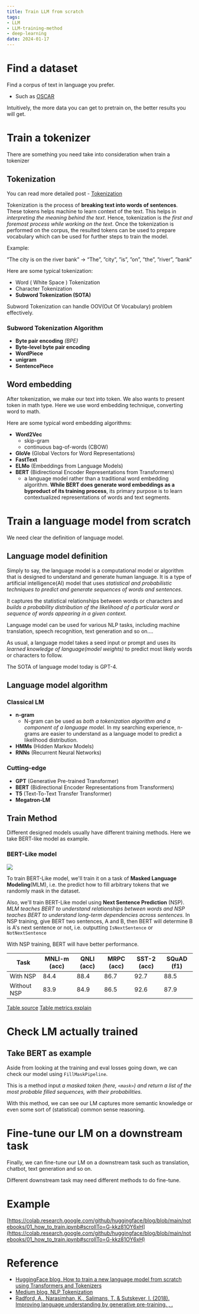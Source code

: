 ```yaml
---
title: Train LLM from scratch
tags:
- LLM
- LLM-training-method
- deep-learning
date: 2024-01-17
---
```


# Find a dataset

Find a corpus of text in language you prefer.
*  Such as [OSCAR](https://oscar-project.org/)

Intuitively, the more data you can get to pretrain on, the better results you will get.

# Train a tokenizer

There are something you need take into consideration when train a tokenizer

## Tokenization

You can read more detailed post - [Tokenization](computer_sci/deep_learning_and_machine_learning/NLP/basic/tokenization.md)

Tokenization is the process of **breaking text into words of sentences**. These tokens helps machine to learn context of the text. This helps in *interpreting the meaning behind the text*. Hence, tokenization is *the first and foremost process while working on the text*. Once the tokenization is performed on the corpus, the resulted tokens can be used to prepare vocabulary which can be used for further steps to train the model.

Example:

“The city is on the river bank” -> “The”, ”city”, ”is”, ”on”, ”the”, ”river”, ”bank”

Here are some typical tokenization:
* Word ( White Space ) Tokenization
* Character Tokenization
* **Subword Tokenization (SOTA)**


Subword Tokenization can handle OOV(Out Of Vocabulary) problem effectively.

### Subword Tokenization Algorithm

* **Byte pair encoding** *(BPE)*
* **Byte-level byte pair encoding**
* **WordPiece**
* **unigram**
* **SentencePiece**

## Word embedding

After tokenization, we make our text into token. We also wants to present token in math type. Here we use word embedding technique, converting word to math.

Here are some typical word embedding algorithms:

* **Word2Vec**
	* skip-gram
	* continuous bag-of-words (CBOW)
* **GloVe** (Global Vectors for Word Representations)
* **FastText**
* **ELMo** (Embeddings from Language Models)
* **BERT** (Bidirectional Encoder Representations from Transformers)
	* a language model rather than a traditional word embedding algorithm. **While BERT does generate word embeddings as a byproduct of its training process**, its primary purpose is to learn contextualized representations of words and text segments.

# Train a language model from scratch

We need clear the definition of language model.

## Language model definition

Simply to say, the language model is  a computational model or algorithm that is designed to understand and generate human language. It is a type of artificial intelligence(AI) model that uses *statistical and probabilistic techniques to predict and generate sequences of words and sentences*. 

It captures the statistical relationships between words or characters and *builds a probability distribution of the likelihood of a particular word or sequence of words appearing in a given context.*

Language model can be used for various NLP tasks, including machine translation, speech recognition, text generation and so on.... 

As usual, a language model takes a seed input or prompt and uses its *learned knowledge of language(model weights)* to predict most likely words or characters to follow.

The SOTA of language model today is GPT-4.

## Language model algorithm


### Classical LM

* **n-gram**
	* N-gram can be used as *both a tokenization algorithm and a component of a language model*. In my searching experience, n-grams are easier to understand as a language model to predict a likelihood distribution.
* **HMMs** (Hidden Markov Models)
* **RNNs** (Recurrent Neural Networks)

### Cutting-edge

* **GPT** (Generative Pre-trained Transformer)
* **BERT** (Bidirectional Encoder Representations from Transformers)
* **T5** (Text-To-Text Transfer Transformer)
* **Megatron-LM**

## Train Method

Different designed models usually have different training methods. Here we take BERT-like model as example.

### BERT-Like model

![](computer_sci/deep_learning_and_machine_learning/LLM/train/attachments/Pasted%20image%2020230629104307.png)

To train BERT-Like model, we'll train it on a task of **Masked Language Modeling**(MLM), i.e. the predict how to fill arbitrary tokens that we randomly mask in the dataset.

Also, we'll train BERT-Like model using **Next Sentence Prediction** (NSP). *MLM teaches BERT to understand relationships between words and NSP teaches BERT to understand long-term dependencies across sentences.* In NSP training, give BERT two sentences, A and B, then BERT will determine B is A's next sentence or not, i.e. outputting `IsNextSentence` or `NotNextSentence`

With NSP training, BERT will have better performance.

| Task | MNLI-m (acc) | QNLI (acc) | MRPC (acc) | SST-2 (acc) | SQuAD (f1) |
| --- | --- | --- | --- | --- | --- |
| With NSP | 84.4 | 88.4 | 86.7 | 92.7 | 88.5 |
| Without NSP | 83.9 | 84.9 | 86.5 | 92.6 | 87.9 |

[Table source](https://arxiv.org/pdf/1810.04805.pdf)
[Table metrics explain](computer_sci/deep_learning_and_machine_learning/LLM/metircs/some_task.md)


# Check LM actually trained

## Take BERT as example

Aside from looking at the training and eval losses going down, we can check our model using `FillMaskPipeline`.

This is a method input *a masked token (here, `<mask>`) and return a list of the most probable filled sequences, with their probabilities.*

With this method, we can see our LM captures more semantic knowledge or even some sort of (statistical) common sense reasoning.

# Fine-tune our LM on a downstream task

Finally, we can fine-tune our LM on a downstream task such as translation, chatbot, text generation and so on. 

Different downstream task may need different methods to do fine-tune.

# Example

[https://colab.research.google.com/github/huggingface/blog/blob/main/notebooks/01_how_to_train.ipynb#scrollTo=G-kkz81OY6xH](https://colab.research.google.com/github/huggingface/blog/blob/main/notebooks/01_how_to_train.ipynb#scrollTo=G-kkz81OY6xH)


# Reference

* [HuggingFace blog, How to train a new language model from scratch using Transformers and Tokenizers](https://huggingface.co/blog/how-to-train)
* [Medium blog, NLP Tokenization](https://medium.com/nerd-for-tech/nlp-tokenization-2fdec7536d17)
* [Radford, A., Narasimhan, K., Salimans, T. & Sutskever, I. (2018). Improving language understanding by generative pre-training. , .](https://s3-us-west-2.amazonaws.com/openai-assets/research-covers/language-unsupervised/language_understanding_paper.pdf)

